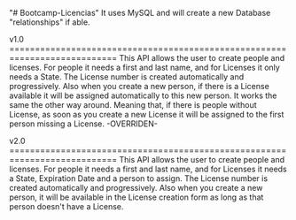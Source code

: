 "# Bootcamp-Licencias" 
It uses MySQL and will create a new Database "relationships" if able.

v1.0 ===========================================================================
This API allows the user to create people and licenses. For people it needs a first and last name, and for Licenses it only needs a State.
The License number is created automatically and progressively. Also when you create a new person, if there is a License available it will be assigned automatically to this new person.
It works the same the other way around. Meaning that, if there is people without License, as soon as you create a new License it will be assigned to the first person missing a License.
-OVERRIDEN-


v2.0 ===========================================================================
This API allows the user to create people and licenses. For people it needs a first and last name, and for Licenses it needs a State, Expiration Date and a person to assign.
The License number is created automatically and progressively. Also when you create a new person, it will be available in the License creation form as long as that person doesn't have a License.
